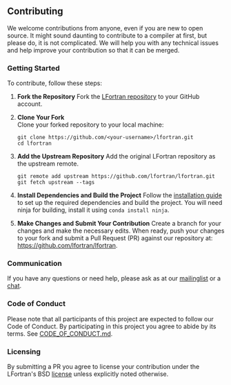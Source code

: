 ## Contributing

We welcome contributions from anyone, even if you are new to open source. It
might sound daunting to contribute to a compiler at first, but please do, it is
not complicated. We will help you with any technical issues and help improve
your contribution so that it can be merged.

### Getting Started

To contribute, follow these steps:

1. **Fork the Repository**
    Fork the [LFortran repository](https://github.com/lfortran/lfortran) to 
    your GitHub account.

2. **Clone Your Fork**  
   Clone your forked repository to your local machine:
   ```
   git clone https://github.com/<your-username>/lfortran.git
   cd lfortran
   ```

3. **Add the Upstream Repository**
    Add the original LFortran repository as the upstream remote.
    ```
    git remote add upstream https://github.com/lfortran/lfortran.git
    git fetch upstream --tags
    ```

4. **Install Dependencies and Build the Project**
    Follow the [installation guide](https://docs.lfortran.org/en/installation/) 
    to set up the required dependencies and build the project.
    You will need ninja for building, install it using `conda install ninja`.

5. **Make Changes and Submit Your Contribution**
    Create a branch for your changes and make the necessary edits.
    When ready, push your changes to your fork and submit a Pull Request (PR) 
    against our repository at: https://github.com/lfortran/lfortran.

### Communication

If you have any questions or need help, please ask as at our
[mailinglist](https://groups.io/g/lfortran) or a
[chat](https://lfortran.zulipchat.com/).

### Code of Conduct

Please note that all participants of this project are expected to follow our
Code of Conduct. By participating in this project you agree to abide by its
terms. See [CODE_OF_CONDUCT.md](CODE_OF_CONDUCT.md).

### Licensing

By submitting a PR you agree to license your contribution under
the LFortran's BSD [license](LICENSE) unless explicitly noted otherwise.
